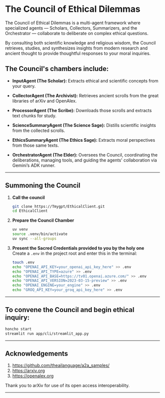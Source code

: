 # The Council of Ethical Dilemmas

The Council of Ethical Dilemmas is a multi-agent framework where specialized agents — Scholars, Collectors, Summarizers, and the Orchestrator — collaborate to deliberate on complex ethical questions.

By consulting both scientific knowledge and religious wisdom, the Council retrieves, studies, and synthesizes insights from modern research and ancient thought to provide thoughtful responses to your moral inquiries.

## The Council's chambers include:

* **InputAgent (The Scholar):** Extracts ethical and scientific concepts from your query.

* **CollectorAgent (The Archivist):** Retrieves ancient scrolls from the great libraries of arXiv and OpenAlex.

* **ProcessorAgent (The Scribe):** Downloads those scrolls and extracts text chunks for study.


* **ScienceSummaryAgent (The Science Sage):** Distills scientific insights from the collected scrolls.


* **EthicsSummaryAgent (The Ethics Sage):** Extracts moral perspectives from those same texts.


* **OrchestratorAgent (The Elder):** Oversees the Council, coordinating the deliberations, managing tools, and guiding the agents' collaboration via Gemini’s ADK runner.



---

## Summoning the Council

1. **Call the council**  
   ```bash
   git clone https://Tmygpt/EthicalClient.git
   cd EthicalClient
   ```

2. **Prepare the Council Chamber**  
   ```bash
   uv venv
   source .venv/bin/activate
   uv sync --all-groups
   ```

3. **Present the Sacred Credentials provided to you by the holy one**  
   Create a `.env` in the project root and enter this in the terminal:  
   ```bash
   touch .env
   echo "OPENAI_API_KEY=your_openai_api_key_here" >> .env
   echo "OPENAI_API_TYPE=azure" >> .env
   echo "OPENAI_API_BASE=https://tv01.openai.azure.com/" >> .env
   echo "OPENAI_API_VERSION=2023-03-15-preview" >> .env
   echo "OPENAI_ENGINE=your_engine" >> .env
   echo "GROQ_API_KEY=your_groq_api_key_here" >> .env
   ```

---

## To convene the Council and begin ethical inquiry:
```bash
honcho start
streamlit run app/cli/streamlit_app.py
```
---

## Acknowledgements

1. https://github.com/theailanguage/a2a_samples/
2. https://arxiv.org
3. https://openalex.org

Thank you to arXiv for use of its open access interoperability.

---
